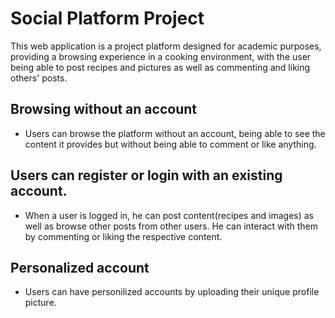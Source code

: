 # Social Platform Project

This web application is a project platform designed for academic purposes, providing a browsing experience in a cooking environment, with the user being able to post recipes and pictures as well as commenting and liking others' posts. 

## Browsing without an account

- Users can browse the platform without an account, being able to see the content it provides but without being able to comment or like anything.

## Users can register or login with an existing account.

- When a user is logged in, he can post content(recipes and images) as well as browse other posts from other users. He can interact with them by commenting or liking the respective content.

## Personalized account

- Users can have personilized accounts by uploading their unique profile picture.
